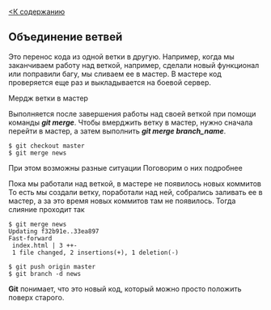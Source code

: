 [<К содержанию](./readme.md)

## Объединение ветвей

Это перенос кода из одной ветки в другую. Например, когда мы заканчиваем работу над веткой, например, сделали новый функционал или поправили багу, мы сливаем ее в мастер. В мастере код проверяется еще раз и выкладывается на боевой сервер.


Мердж ветки в мастер

Выполняется после завершения работы над своей веткой при помощи команды ***git merge***. Чтобы вмерджить ветку в мастер, нужно сначала перейти в мастер, а затем выполнить ***git merge branch_name***.


    $ git checkout master
    $ git merge news

При этом возможны разные ситуации
Поговорим о них подробнее

Пока мы работали над веткой, в мастере не появилось новых коммитов
То есть мы создали ветку, поработали над ней, собрались заливать ее в мастер, а за это время новых коммитов там не появилось. Тогда слияние проходит так


    $ git merge news
    Updating f32b91e..33ea897
    Fast-forward
     index.html | 3 ++-
     1 file changed, 2 insertions(+), 1 deletion(-)
     
    $ git push origin master
    $ git branch -d news

**Git** понимает, что это новый код, который можно просто положить поверх старого. 


